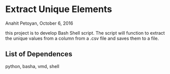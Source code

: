 # Extract Unique Elements
Anahit Petoyan, October 6, 2016

this project is to develop Bash Shell script.
The script will function to extract the unique values from  a column from a .csv file and saves 
them to a file.

## List of Dependences
python, basha, vmd, shell


